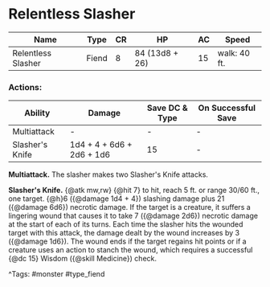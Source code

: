 # Relentless Slasher

| Name | Type | CR | HP | AC | Speed |
|------|------|----|----|----|-------|
| Relentless Slasher | Fiend | 8 | 84 (13d8 + 26) | 15 | walk: 40 ft. |

### Actions:

| Ability | Damage | Save DC & Type | On Successful Save |
|---------|--------|----------------|--------------------|
| Multiattack | - | - | - |
| Slasher's Knife | 1d4 + 4 + 6d6 + 2d6 + 1d6 | 15 | - |


**Multiattack.** The slasher makes two Slasher's Knife attacks.

**Slasher's Knife.** {@atk mw,rw} {@hit 7} to hit, reach 5 ft. or range 30/60 ft., one target. {@h}6 ({@damage 1d4 + 4}) slashing damage plus 21 ({@damage 6d6}) necrotic damage. If the target is a creature, it suffers a lingering wound that causes it to take 7 ({@damage 2d6}) necrotic damage at the start of each of its turns. Each time the slasher hits the wounded target with this attack, the damage dealt by the wound increases by 3 ({@damage 1d6}). The wound ends if the target regains hit points or if a creature uses an action to stanch the wound, which requires a successful {@dc 15} Wisdom ({@skill Medicine}) check.

^Tags: #monster #type_fiend